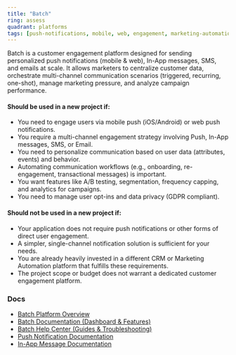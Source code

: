 ```yaml
---
title: "Batch"
ring: assess
quadrant: platforms
tags: [push-notifications, mobile, web, engagement, marketing-automation, crm, in-app]
---
```


Batch is a customer engagement platform designed for sending personalized push notifications (mobile & web), In-App messages, SMS, and emails at scale. It allows marketers to centralize customer data, orchestrate multi-channel communication scenarios (triggered, recurring, one-shot), manage marketing pressure, and analyze campaign performance.

#### Should be used in a new project if:

* You need to engage users via mobile push (iOS/Android) or web push notifications.
* You require a multi-channel engagement strategy involving Push, In-App messages, SMS, or Email.
* You need to personalize communication based on user data (attributes, events) and behavior.
* Automating communication workflows (e.g., onboarding, re-engagement, transactional messages) is important.
* You want features like A/B testing, segmentation, frequency capping, and analytics for campaigns.
* You need to manage user opt-ins and data privacy (GDPR compliant).

#### Should not be used in a new project if:

* Your application does not require push notifications or other forms of direct user engagement.
* A simpler, single-channel notification solution is sufficient for your needs.
* You are already heavily invested in a different CRM or Marketing Automation platform that fulfills these requirements.
* The project scope or budget does not warrant a dedicated customer engagement platform.

### Docs

* [Batch Platform Overview](https://batch.com/platform)
* [Batch Documentation (Dashboard & Features)](https://doc.batch.com/dashboard/cep/message/push/)
* [Batch Help Center (Guides & Troubleshooting)](https://help.batch.com/en/)
* [Push Notification Documentation](https://doc.batch.com/dashboard/cep/message/push/)
* [In-App Message Documentation](https://doc.batch.com/dashboard/cep/message/in-app/overview/)